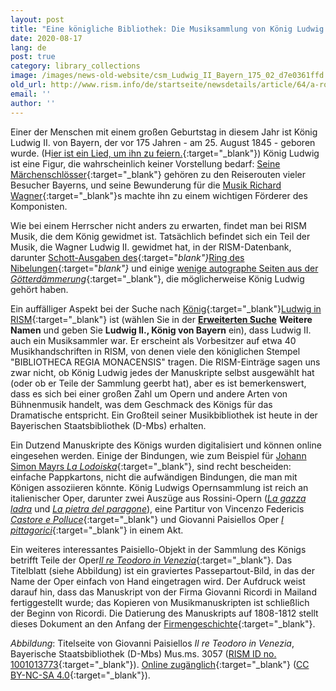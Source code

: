 ```yaml
---
layout: post
title: "Eine königliche Bibliothek: Die Musiksammlung von König Ludwig II."
date: 2020-08-17
lang: de
post: true
category: library_collections
image: /images/news-old-website/csm_Ludwig_II_Bayern_175_02_d7e0361ffd.jpg
old_url: http://www.rism.info/de/startseite/newsdetails/article/64/a-royal-library-king-ludwig-iis-music-collection.html?tx_ttnews[year]=2020&tx_ttnews[month]=07&cHash=758968857c3f9d3d3b9b51fa15b4969a
email: ''
author: ''
---
```



Einer der Menschen mit einem großen Geburtstag in diesem Jahr ist König Ludwig II. von Bayern, der vor 175 Jahren - am 25. August 1845 - geboren wurde. (H[ier ist ein Lied, um ihn zu feiern.](https://opac.rism.info/search?id=455037443&View=rism){:target="_blank"}) König Ludwig ist eine Figur, die wahrscheinlich keiner Vorstellung bedarf: [Seine Märchenschlösser](https://www.neuschwanstein.de/deutsch/schloss/index.htm){:target="_blank"} gehören zu den Reiserouten vieler Besucher Bayerns, und seine Bewunderung für die [Musik Richard Wagner](https://www.neuschwanstein.de/englisch/ludwig/biography.htm){:target="_blank"}s machte ihn zu einem wichtigen Förderer des Komponisten.

Wie bei einem Herrscher nicht anders zu erwarten, findet man bei RISM Musik, die dem König gewidmet ist. Tatsächlich befindet sich ein Teil der Musik, die Wagner Ludwig II. gewidmet hat, in der RISM-Datenbank, darunter [Schott-Ausgaben des](https://opac.rism.info/search?View=rism&q=schott+wagner+ludwig+bayern){:target="_blank"}_[Ring des Nibelungen](https://opac.rism.info/search?View=rism&q=schott+wagner+ludwig+bayern){:target="_blank"}_ und einige [wenige autographe Seiten aus der _Götterdämmerung_](https://opac.rism.info/search?id=1001024173&View=rism){:target="_blank"}, die möglicherweise König Ludwig gehört haben.

Ein auffälliger Aspekt bei der Suche nach [König](https://opac.rism.info/search?View=rism&q=Ludwig+II+k%C3%B6nig+bayern){:target="_blank"}[Ludwig in RISM](https://opac.rism.info/search?View=rism&q=Ludwig+II+k%C3%B6nig+bayern){:target="_blank"} ist (wählen Sie in der [**Erweiterten Suche**](https://opac.rism.info/advanced-search) **Weitere Namen** und geben Sie **Ludwig II., König von Bayern** ein), dass Ludwig II. auch ein Musiksammler war. Er erscheint als Vorbesitzer auf etwa 40 Musikhandschriften in RISM, von denen viele den königlichen Stempel "BIBLIOTHECA REGIA MONACENSIS" tragen. Die RISM-Einträge sagen uns zwar nicht, ob König Ludwig jedes der Manuskripte selbst ausgewählt hat (oder ob er Teile der Sammlung geerbt hat), aber es ist bemerkenswert, dass es sich bei einer großen Zahl um Opern und andere Arten von Bühnenmusik handelt, was dem Geschmack des Königs für das Dramatische entspricht. Ein Großteil seiner Musikbibliothek ist heute in der Bayerischen Staatsbibliothek (D-Mbs) erhalten.

Ein Dutzend Manuskripte des Königs wurden digitalisiert und können online eingesehen werden. Einige der Bindungen, wie zum Beispiel für [Johann Simon Mayrs _La Lodoiska_](https://opac.rism.info/search?id=1001011794&View=rism){:target="_blank"}, sind recht bescheiden: einfache Pappkartons, nicht die aufwändigen Bindungen, die man mit Königen assoziieren könnte. König Ludwigs Opernsammlung ist reich an italienischer Oper, darunter zwei Auszüge aus Rossini-Opern ([_La gazza ladra_](https://opac.rism.info/search?id=450066609&View=rism) und [_La pietra del paragone_](https://opac.rism.info/search?id=450066608&View=rism)), eine Partitur von Vincenzo Federicis [_Castore e Polluce_](https://opac.rism.info/search?id=1001011466&View=rism){:target="_blank"} und Giovanni Paisiellos Oper [_I pittagorici_](https://opac.rism.info/search?id=450066601&View=rism){:target="_blank"} in einem Akt.

Ein weiteres interessantes Paisiello-Objekt in der Sammlung des Königs betrifft Teile der Oper[_Il re Teodoro in Venezia_](https://opac.rism.info/search?id=1001013773&View=rism){:target="_blank"}. Das Titelblatt (siehe Abbildung) ist ein graviertes Passepartout-Bild, in das der Name der Oper einfach von Hand eingetragen wird. Der Aufdruck weist darauf hin, dass das Manuskript von der Firma Giovanni Ricordi in Mailand fertiggestellt wurde; das Kopieren von Musikmanuskripten ist schließlich der Beginn von Ricordi. Die Datierung des Manuskripts auf 1808-1812 stellt dieses Dokument an den Anfang der [Firmengeschichte](https://www.archivioricordi.com/en/features/the-founder#/){:target="_blank"}.


_Abbildung_: Titelseite von Giovanni Paisiellos _Il re Teodoro in Venezia_, Bayerische Staatsbibliothek (D-Mbs) Mus.ms. 3057 ([RISM ID no. 1001013773](https://opac.rism.info/search?id=1001013773&View=rism){:target="_blank"}). [Online zugänglich](http://daten.digitale-sammlungen.de/~db/0011/bsb00115522/images){:target="_blank"} ([CC BY-NC-SA 4.0](https://creativecommons.org/licenses/by-nc-sa/4.0/deed.en){:target="_blank"}).





